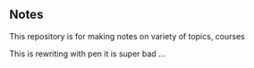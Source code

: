 ## Notes

This repository is for making notes on variety of topics, courses

This is rewriting with pen it is super bad ...
